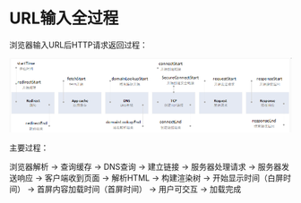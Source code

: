 # URL输入全过程

浏览器输入URL后HTTP请求返回过程：

![](/assets/URL输入全过程.png)

主要过程：

浏览器解析 -&gt; 查询缓存 -&gt; DNS查询 -&gt; 建立链接 -&gt; 服务器处理请求 -&gt; 服务器发送响应 -&gt; 客户端收到页面 -&gt; 解析HTML -&gt; 构建渲染树 -&gt; 开始显示时间（白屏时间） -&gt; 首屏内容加载时间（首屏时间） -&gt; 用户可交互 -&gt; 加载完成

